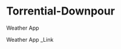 # Torrential-Downpour
Weather App


<a src="https://omkar17coder.github.io/Torrential-Downpour/">Weather App _Link </a>
